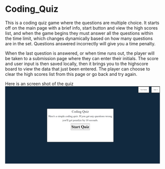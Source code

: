 # Coding_Quiz

This is a coding quiz game where the questions are multiple choice. It starts off on the main page with a brief info, start button and view the high scores list, and when the game begins they must answer all the questions within the time limit, which changes dynamically based on how many questions are in the set. Questions answered incorrectly will give you a time penalty.

When the last question is answered, or when time runs out, the player will be taken to a submission page where they can enter their initials. The score and user input is then saved locally, then it brings you to the highscore board to view the data that just been entered. The player can choose to clear the high scores list from this page or go back and try again.

Here is an screen shot of the quiz
![Screenshot](quiz_screen.PNG)